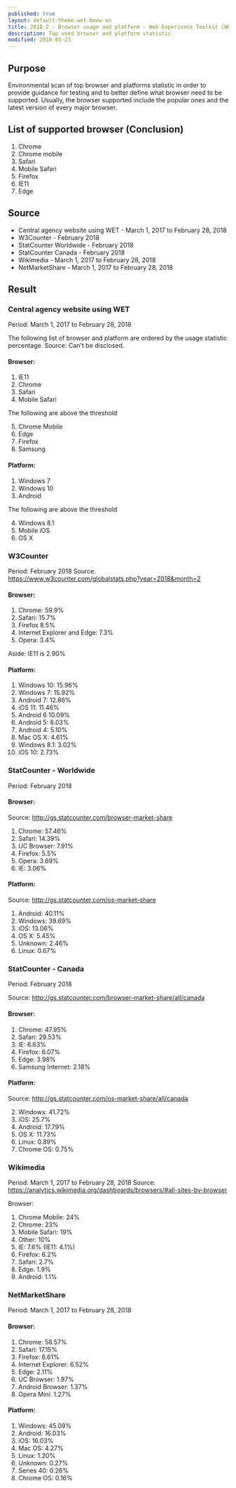 ```yaml
---
published: true
layout: default-theme-wet-boew-en
title: 2018-2 - Browser usage and platform - Web Experience Toolkit (WET) documentation
description: Top used browser and platform statistic.
modified: 2018-03-23
---
```


## Purpose

Environmental scan of top browser and platforms statistic in order to provide guidance for testing and to better define what browser need to be supported. Usually, the browser supported include the popular ones and the latest version of every major browser.

## List of supported browser (Conclusion)

1. Chrome
2. Chrome mobile
3. Safari
4. Mobile Safari
5. Firefox
6. IE11
7. Edge

## Source

* Central agency website using WET - March 1, 2017 to February 28, 2018
* W3Counter - February 2018
* StatCounter Worldwide - February 2018
* StatCounter Canada - February 2018
* Wikimedia - March 1, 2017 to February 28, 2018
* NetMarketShare - March 1, 2017 to February 28, 2018

## Result

### Central agency website using WET

Period: March 1, 2017 to February 28, 2018

The following list of browser and platform are ordered by the usage statistic percentage.
Source: Can't be disclosed.

#### Browser:

1. IE11
2. Chrome
3. Safari
4. Mobile Safari

The following are above the threshold

5. Chrome Mobile
6. Edge
7. Firefox
8. Samsung

#### Platform:

1. Windows 7
2. Windows 10
3. Android

The following are above the threshold

4. Windows 8.1
5. Mobile iOS
6. OS X

### W3Counter

Period: February 2018
Source: https://www.w3counter.com/globalstats.php?year=2018&month=2

#### Browser:

1. Chrome: 59.9%
2. Safari: 15.7%
3. Firefox 8.5%
4. Internet Explorer and Edge: 7.3%
5. Opera: 3.4%

Aside: IE11 is 2.90%

#### Platform:

1. Windows 10: 15.96%
2. Windows 7: 15.92%
3. Android 7: 12.86%
4. iOS 11: 11.46%
5. Android 6 10.09%
6. Android 5: 8.03%
7. Android 4: 5.10%
8. Mac OS X: 4.61%
9. Windows 8.1: 3.02%
10. iOS 10: 2.73%

### StatCounter - Worldwide

Period: February 2018

#### Browser:

Source: http://gs.statcounter.com/browser-market-share

1. Chrome: 57.46%
2. Safari: 14.39%
3. UC Browser: 7.91%
4. Firefox: 5.5%
5. Opera: 3.69%
6. IE: 3.06%

#### Platform:

Source: http://gs.statcounter.com/os-market-share

1. Android: 40.11%
2. Windows: 39.69%
3. iOS: 13.06%
4. OS X: 5.45%
5. Unknown: 2.46%
6. Linux: 0.67%


### StatCounter - Canada

Period: February 2018

Source: http://gs.statcounter.com/browser-market-share/all/canada

#### Browser:

1. Chrome: 47.95%
2. Safari: 29.53%
3. IE: 6.63%
4. Firefox: 6.07%
5. Edge: 3.98%
6. Samsung Internet: 2.18%

#### Platform:

Source: http://gs.statcounter.com/os-market-share/all/canada

2. Windows: 41.72%
3. iOS: 25.7%
1. Android: 17.79%
4. OS X: 11.73%
6. Linux: 0.89%
5. Chrome OS: 0.75%

### Wikimedia

Period: March 1, 2017 to February 28, 2018
Source: https://analytics.wikimedia.org/dashboards/browsers/#all-sites-by-browser

Browser:

1. Chrome Mobile: 24%
2. Chrome: 23%
3. Mobile Safari: 19%
4. Other: 10%
5. IE: 7.6% (IE11: 4.1%)
6. Firefox: 6.2%
7. Safari: 2.7%
8. Edge: 1.9%
9. Android: 1.1%

### NetMarketShare

Period: March 1, 2017 to February 28, 2018

#### Browser:

1. Chrome: 58.57%
2. Safari: 17.15%
3. Firefox: 6.61%
4. Internet Explorer: 6.52%
5. Edge: 2.11%
6. UC Browser: 1.97%
7. Android Browser: 1.37%
8. Opera Mini: 1.27%


#### Platform:

1. Windows: 45.09%
2. Android: 16.03%
3. iOS: 16.03%
4. Mac OS: 4.27%
5. Linux: 1.20%
6. Unknown: 0.27%
7. Series 40: 0.26%
8. Chrome OS: 0.16%
